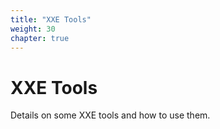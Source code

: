 ```yaml
---
title: "XXE Tools"
weight: 30
chapter: true
---
```


# XXE Tools

Details on some XXE tools and how to use them.
